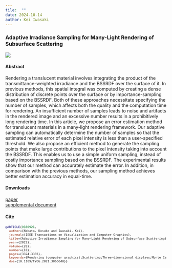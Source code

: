 ```yaml
---
tile:  ""
date: 2024-10-14
author: Kei Iwasaki
---
```

<script src="https://kit.fontawesome.com/429fe8bdbc.js" crossorigin="anonymous"></script>

### Adaptive Irradiance Sampling for Many-Light Rendering of Subsurface Scattering
<img src="../img/tvcg2021.jpg">

#### Abstract
Rendering a translucent material involves integrating the product of the transmittance-weighted irradiance and the BSSRDF over the surface of it. In previous methods, this spatial integral was computed by creating a dense distribution of discrete points over the surface or by importance-sampling based on the BSSRDF. Both of these approaches necessitate specifying the number of samples, which affects both the quality and the computation time for rendering. An insufficient number of samples leads to noise and artifacts in the rendered image and an excessive number results in a prohibitively long rendering time. In this article, we propose an error estimation method for translucent materials in a many-light rendering framework. Our adaptive sampling can automatically determine the number of samples so that the estimated relative error of each pixel intensity is less than a user-specified threshold. We also propose an efficient method to generate the sampling points that make large contributions to the pixel intensity taking into account the BSSRDF. This enables us to use a simple uniform sampling, instead of costly importance sampling based on the BSSRDF. The experimental results show that our method can accurately estimate the error. In addition, in comparison with the previous methods, our sampling method achieves better estimation accuracy in equal-time.

#### Downloads
<i class="fa-solid fa-file-pdf"></i> <a href="./../../pdf/tvcg2021.pdf">paper</a> <br>
<i class="fa-solid fa-file-pdf"></i> <a href="./../../pdf/tvcg_supplemental.pdf">supplemental document</a> <br>

#### Cite
<span style="font-size:80%;">

``` bibtex
@ARTICLE{9380921,
  author={Nabata, Kosuke and Iwasaki, Kei},
  journal={IEEE Transactions on Visualization and Computer Graphics}, 
  title={Adaptive Irradiance Sampling for Many-Light Rendering of Subsurface Scattering}, 
  year={2022},
  volume={28},
  number={10},
  pages={3324-3335},
  keywords={Rendering (computer graphics);Scattering;Three-dimensional displays;Monte Carlo methods;Sampling methods;Error analysis;Tuning;Subsurface scattering;BSSRDF;adaptive sampling;many-lights},
  doi={10.1109/TVCG.2021.3066640}}
```

</span>

